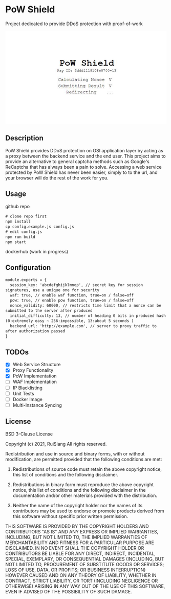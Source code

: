 # PoW Shield
Project dedicated to provide DDoS protection with proof-of-work

![screenshot](screenshot.jpg)
## Description
PoW Shield provides DDoS protection on OSI application layer by acting as a proxy between the backend service and the end user. This project aims to provide an alternative to general captcha methods such as Google's ReCaptcha that has always been a pain to solve. Accessing a web service protected by PoW Shield has never been easier, simply to to the url, and your browser will do the rest of the work for you.

## Usage
github repo
```
# clone repo first
npm install
cp config.example.js config.js
# edit config.js
npm run build
npm start
```
dockerhub (work in progress)

## Configuration
```
module.exports = {
  session_key: 'abcdefghijklmnop', // secret key for session signatures, use a unique one for security
  waf: true, // enable waf function, true=on / false=off
  pow: true, // enable pow function, true=on / false=off
  nonce_validity: 60000, // restricts time limit that a nonce can be submitted to the server after produced
  initial_difficulty: 13, // number of heading 0 bits in produced hash (0:extremely easy ~ 256:impossible, 13:about 5 seconds )
  backend_url: 'http://example.com', // server to proxy traffic to after authorization passed
}
```

## TODOs
- [x] Web Service Structure
- [x] Proxy Functionality
- [x] PoW Implementation
- [ ] WAF Implementation
- [ ] IP Blacklisting
- [ ] Unit Tests
- [ ] Docker Image
- [ ] Multi-Instance Syncing

## License
BSD 3-Clause License

Copyright (c) 2021, RuiSiang
All rights reserved.

Redistribution and use in source and binary forms, with or without
modification, are permitted provided that the following conditions are met:

1. Redistributions of source code must retain the above copyright notice, this
   list of conditions and the following disclaimer.

2. Redistributions in binary form must reproduce the above copyright notice,
   this list of conditions and the following disclaimer in the documentation
   and/or other materials provided with the distribution.

3. Neither the name of the copyright holder nor the names of its
   contributors may be used to endorse or promote products derived from
   this software without specific prior written permission.

THIS SOFTWARE IS PROVIDED BY THE COPYRIGHT HOLDERS AND CONTRIBUTORS "AS IS"
AND ANY EXPRESS OR IMPLIED WARRANTIES, INCLUDING, BUT NOT LIMITED TO, THE
IMPLIED WARRANTIES OF MERCHANTABILITY AND FITNESS FOR A PARTICULAR PURPOSE ARE
DISCLAIMED. IN NO EVENT SHALL THE COPYRIGHT HOLDER OR CONTRIBUTORS BE LIABLE
FOR ANY DIRECT, INDIRECT, INCIDENTAL, SPECIAL, EXEMPLARY, OR CONSEQUENTIAL
DAMAGES (INCLUDING, BUT NOT LIMITED TO, PROCUREMENT OF SUBSTITUTE GOODS OR
SERVICES; LOSS OF USE, DATA, OR PROFITS; OR BUSINESS INTERRUPTION) HOWEVER
CAUSED AND ON ANY THEORY OF LIABILITY, WHETHER IN CONTRACT, STRICT LIABILITY,
OR TORT (INCLUDING NEGLIGENCE OR OTHERWISE) ARISING IN ANY WAY OUT OF THE USE
OF THIS SOFTWARE, EVEN IF ADVISED OF THE POSSIBILITY OF SUCH DAMAGE.
